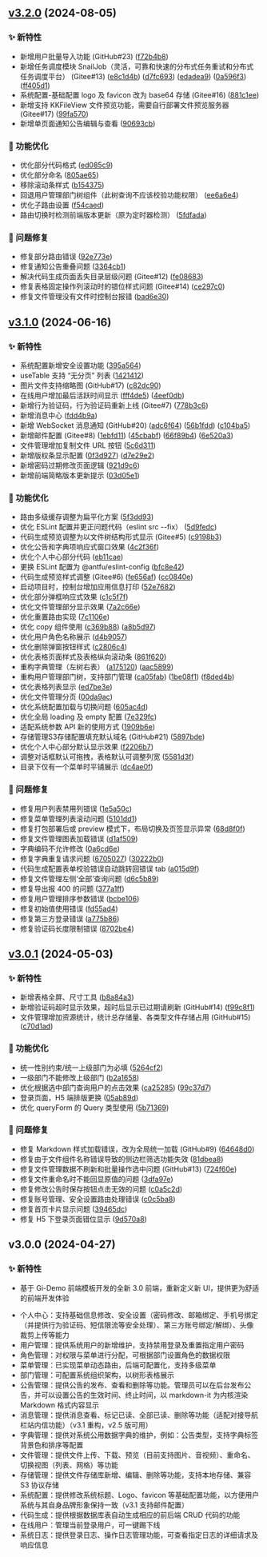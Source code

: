 ## [v3.2.0](https://github.com/continew-org/continew-admin-ui/compare/v3.1.0...v3.2.0) (2024-08-05)

### ✨ 新特性

* 新增用户批量导入功能 (GitHub#23) ([f72b4b8](https://github.com/continew-org/continew-admin-ui/commit/f72b4b8d563acd6d2829018be0d079a835911f18))
* 新增任务调度模块 SnailJob（灵活，可靠和快速的分布式任务重试和分布式任务调度平台） (Gitee#13) ([e8c1d4b](https://github.com/continew-org/continew-admin-ui/commit/e8c1d4b69b10a53f4adfaf8a2fd4b8280de965c7)) ([d7fc693](https://github.com/continew-org/continew-admin-ui/commit/d7fc693650259d8ad50aaf69504b991343f4694b)) ([edadea9](https://github.com/continew-org/continew-admin-ui/commit/edadea91edc74a7f95b67e7401aa7efb439f6ffd)) ([0a596f3](https://github.com/continew-org/continew-admin-ui/commit/0a596f3fdccc9fcecdb3d550889cb006450b30a3)) ([ff405d1](https://github.com/continew-org/continew-admin-ui/commit/ff405d12ab441f64c29b986fccb91caf727a5811))
* 系统配置-基础配置 logo 及 favicon 改为 base64 存储 (Gitee#16) ([881c1ee](https://github.com/continew-org/continew-admin-ui/commit/881c1ee1e41805d5728648b1a72e50480199216b))
* 新增支持 KKFileView 文件预览功能，需要自行部署文件预览服务器 (Gitee#17) ([99fa570](https://github.com/continew-org/continew-admin-ui/commit/99fa5709ee03a6f368c8297a7306c02872adfcb2))
* 新增单页面通知公告编辑与查看 ([90693cb](https://github.com/continew-org/continew-admin-ui/commit/90693cb25d061af9d15b4579cf82db80a38cfc40))

### 💎 功能优化

- 优化部分代码格式 ([ed085c9](https://github.com/continew-org/continew-admin-ui/commit/ed085c92bdbf61bae6334ceaee4a3b7e5c605065))
- 优化部分命名 ([805ae65](https://github.com/continew-org/continew-admin-ui/commit/805ae65556e7969cd0a1ac0ddee24b9a2c0be0ff))
- 移除滚动条样式 ([b154375](https://github.com/continew-org/continew-admin-ui/commit/b15437537b0b8948e6ede22830852cd3eb778e84))
- 回退用户管理部门树组件（此树查询不应该校验功能权限） ([ee6a6e4](https://github.com/continew-org/continew-admin-ui/commit/ee6a6e437d8f0806137ab49252c8d6f34337d3cd))
- 优化子路由设置 ([f54caed](https://github.com/continew-org/continew-admin-ui/commit/f54caed4da38dc329c52e3e07419fca31f56bee7))
- 路由切换时检测前端版本更新（原为定时器检测） ([5fdfada](https://github.com/continew-org/continew-admin-ui/commit/5fdfada11d6813ae2728797e0c5ef81387c39c6d))

### 🐛 问题修复

- 修复部分路由错误 ([92e773e](https://github.com/continew-org/continew-admin-ui/commit/92e773e621657946aab3a9149208139d98cac996))
- 修复通知公告重叠问题 ([3364cb1](https://github.com/continew-org/continew-admin-ui/commit/3364cb185855541246a93f8663efe197597df170))
- 解决代码生成页面丢失目录层级问题 (Gitee#12) ([fe08683](https://github.com/continew-org/continew-admin-ui/commit/fe086830dd6a50a0bbf7d1d59563b85a3bfa401c))
- 修复表格固定操作列滚动时的错位样式问题 (Gitee#14) ([ce297c0](https://github.com/continew-org/continew-admin-ui/commit/ce297c0904f00ef6f93a9772b149f817a91a3f2a))
- 修复文件管理没有文件时控制台报错 ([bad6e30](https://github.com/continew-org/continew-admin-ui/commit/bad6e30e4133507cd6e44de9f525c25d3ebc1adb))

## [v3.1.0](https://github.com/continew-org/continew-admin-ui/compare/v3.0.1...v3.1.0) (2024-06-16)

### ✨ 新特性

* 系统配置新增安全设置功能 ([395a564](https://github.com/continew-org/continew-admin-ui/commit/395a5642afbe3bac8b6b3f161949264a874033ba))
* useTable 支持 “无分页” 列表 ([1421412](https://github.com/continew-org/continew-admin-ui/commit/1421412d678c926868b06ae8adeba292f390d3b1))
* 图片文件支持缩略图 (GitHub#17) ([c82dc90](https://github.com/continew-org/continew-admin-ui/commit/c82dc9083bf7dbb9cccdd7c4daff6fe743eb9a0c))
* 在线用户增加最后活跃时间显示 ([fff4de5](https://github.com/continew-org/continew-admin-ui/commit/fff4de56f30d3e3f777bd45b2f77be61bba3a555)) ([4eef0db](https://github.com/continew-org/continew-admin-ui/commit/4eef0db9f93cb73e10113c8f69ad547f502db621))
* 新增行为验证码，行为验证码重新上线 (Gitee#7) ([778b3c6](https://github.com/continew-org/continew-admin-ui/commit/778b3c677fee14071d49355980936b52d16a7313))
* 新增消息中心 ([fdd4b9a](https://github.com/continew-org/continew-admin-ui/commit/fdd4b9a4dfcb600e8455c5c402fc6f818b6f1507))
* 新增 WebSocket 消息通知 (GitHub#20) ([adc6f64](https://github.com/continew-org/continew-admin-ui/commit/adc6f643b3ba481313b3f23e876eb4836d8753b4)) ([56b1fdd](https://github.com/continew-org/continew-admin-ui/commit/56b1fdd75521b08334b25e2d03f7cbcfe2014360)) ([c104ba5](https://github.com/continew-org/continew-admin-ui/commit/c104ba5445f1c990b08ec5fd3a8cf1d783d65c76))
* 新增邮件配置 (Gitee#8) ([1ebfd11](https://github.com/continew-org/continew-admin-ui/commit/1ebfd115eb4f488a7a9464415ce061f9ad36eca0)) ([45cbabf](https://github.com/continew-org/continew-admin-ui/commit/45cbabf54503210305f7e74382fa7c4d702c359c)) ([66f89b4](https://github.com/continew-org/continew-admin-ui/commit/66f89b44d897b7e6874b9882e8708cadf5ab60aa)) ([6e520a3](https://github.com/continew-org/continew-admin-ui/commit/6e520a30720c418b7484f37c1736f189613e83ce))
* 文件管理增加复制文件 URL 按钮 ([5c6d311](https://github.com/continew-org/continew-admin-ui/commit/5c6d3119eb4aab0f679aaeadcead7f96f6f1ea22))
* 新增版权条显示配置 ([0f3d927](https://gitee.com/continew/continew-admin-ui/commit/0f3d927f9894e296e5dde83feb1738206c44b5b1)) ([d7e29e2](https://gitee.com/continew/continew-admin-ui/commit/d7e29e238ee31301807275be1147824295995650))
* 新增密码过期修改页面逻辑 ([921d9c6](https://github.com/continew-org/continew-admin-ui/commit/921d9c63e955711473e1c911f59da4711cdc1197))
* 新增前端简略版本更新提示 ([03d05e1](https://github.com/continew-org/continew-admin-ui/commit/03d05e1821a0360afa724d86ce34a51aedb9c07e))

### 💎 功能优化

- 路由多级缓存调整为扁平化方案 ([5f3dd93](https://github.com/continew-org/continew-admin-ui/commit/5f3dd93376ed62c803d6e26965f43812c86abee8))
- 优化 ESLint 配置并更正问题代码（eslint src --fix） ([5d9fedc](https://github.com/continew-org/continew-admin-ui/commit/5d9fedc35406e00d88d8921ffe04b99a7c49cb8e))
- 代码生成预览调整为以文件树结构形式显示 (Gitee#5) ([c9198b3](https://github.com/continew-org/continew-admin-ui/commit/c9198b315c25cb3e8fd7f769b543e98e131f878c))
- 优化公告和字典项响应式窗口效果 ([4c2f36f](https://github.com/continew-org/continew-admin-ui/commit/4c2f36fe6b5254a613cabd686501e891cd8c7d1c))
- 优化个人中心部分代码 ([eb11cae](https://github.com/continew-org/continew-admin-ui/commit/eb11cae635ff4a0661603509cec4e85a462f5a63))
- 更换 ESLint 配置为 @antfu/eslint-config ([bfc8e42](https://github.com/continew-org/continew-admin-ui/commit/bfc8e42bad6777243fdca9bf37b0d95a92c75159))
- 代码生成预览样式调整 (Gitee#6) ([fe656af](https://github.com/continew-org/continew-admin-ui/commit/fe656af1aa1afbc290cf6a6121347106adf5df60)) ([cc0840e](https://github.com/continew-org/continew-admin-ui/commit/cc0840e2ae7f25f25432c6a01781ac1a8112eea7))
- 启动项目时，控制台增加应用信息打印 ([52e7682](https://github.com/continew-org/continew-admin-ui/commit/52e7682a4786ae6e3fae49dcbd8ee473f30d2cb5))
- 优化部分弹框响应式效果 ([c1c5f7f](https://github.com/continew-org/continew-admin-ui/commit/c1c5f7f632827286982fdc0b9235cb115298e541))
- 优化文件管理部分显示效果 ([7a2c66e](https://github.com/continew-org/continew-admin-ui/commit/7a2c66e6463eb50d8c7bee0dcd21c396fe642ceb))
- 优化重置路由实现 ([7c1106e](https://github.com/continew-org/continew-admin-ui/commit/7c1106e8c26d3dc3c2ecee93f9f98bc56a171720))
- 优化 copy 组件使用 ([c369b88](https://github.com/continew-org/continew-admin-ui/commit/c369b88185c85bb7782383617fd6debf1f6c16d9)) ([a8b5d97](https://github.com/continew-org/continew-admin-ui/commit/a8b5d97bfa0ed256205284deb7364bf50e18927a))
- 优化用户角色名称展示 ([d4b9057](https://github.com/continew-org/continew-admin-ui/commit/d4b9057554f7bbe58d45429529d7279182100616))
- 优化删除弹窗按钮样式 ([c2806c4](https://github.com/continew-org/continew-admin-ui/commit/c2806c469695adbe3ef1950957a33d48059c6cb6))
- 优化表格页面样式及表格纵向滚动条 ([861f620](https://github.com/continew-org/continew-admin-ui/commit/861f6203cc0ebcdd7087434c9d8bafccf4360812))
- 重构字典管理（左树右表） ([a175120](https://github.com/continew-org/continew-admin-ui/commit/a175120d699f5da099e7f027a6c5f0fba26705d8)) ([aac5899](https://github.com/continew-org/continew-admin-ui/commit/aac5899fe0a01fe0e91ffc1904c94ac9ecaa4885))
- 重构用户管理部门树，支持部门管理 ([ca05fab](https://github.com/continew-org/continew-admin-ui/commit/ca05fabdec277965057f7901317edefca74cb258)) ([1be08f1](https://github.com/continew-org/continew-admin-ui/commit/1be08f10010654dc675d67b792f1fc870df5961e)) ([f8ded4b](https://github.com/continew-org/continew-admin-ui/commit/f8ded4b491a22369d43ff3e76f75c771130c4f1c))
- 优化表格列表显示 ([ed7be3e](https://github.com/continew-org/continew-admin-ui/commit/ed7be3ef25a91d66bcd33bae6176ecb81c85ec44))
- 优化文件管理分页 ([00da9ac](https://github.com/continew-org/continew-admin-ui/commit/00da9acdd09e4f2f8233ec22ae37408f9a027674))
- 优化系统配置加载与切换问题 ([605ac4d](https://github.com/continew-org/continew-admin-ui/commit/605ac4d0865e2b7471583f3e0b5a14993bf25104))
- 优化全局 loading 及 empty 配置 ([7e329fc](https://github.com/continew-org/continew-admin-ui/commit/7e329fcffacc58cb626b3b7a71a53d8decc170f7))
- 适配系统参数 API 新的使用方式 ([1909b6e](https://github.com/continew-org/continew-admin-ui/commit/1909b6e907f8d8dd00d8e59eff8c2125914cad3f))
- 存储管理S3存储配置填充默认域名 (GitHub#21) ([5897bde](https://github.com/continew-org/continew-admin-ui/commit/5897bde0c45dd61a94ac9bcf85b55f12a7fe5133))
- 优化个人中心部分默认显示效果 ([f2206b7](https://github.com/continew-org/continew-admin-ui/commit/f2206b78012d594010bc6cee47a95a9ebab1ad1b))
- 调整对话框默认可拖拽，表格默认可调整列宽 ([5581d3f](https://github.com/continew-org/continew-admin-ui/commit/5581d3fd8910997d61ca6e281cec50caef264ca3))
- 目录下仅有一个菜单时平铺展示 ([dc4ae0f](https://github.com/continew-org/continew-admin-ui/commit/dc4ae0fb34a940030f4fc1841ede3557ccccb58c))


### 🐛 问题修复

- 修复用户列表禁用列错误 ([1e5a50c](https://github.com/continew-org/continew-admin-ui/commit/1e5a50c37bc8dbc18d917e523b0a215a510f57db))
- 修复菜单管理列表滚动问题 ([5101dd1](https://github.com/continew-org/continew-admin-ui/commit/5101dd12d9769d8927afb40619fb68d696c22a82))
- 修复打包部署后或 preview 模式下，布局切换及页签显示异常 ([68d8f0f](https://github.com/continew-org/continew-admin-ui/commit/68d8f0f5b36be162a0c64d500d845388c239c4a7))
- 修复文件管理图表加载错误 ([d1af509](https://github.com/continew-org/continew-admin-ui/commit/d1af509a1aaa7d1a6982f3dcdadb7202b71b9475))
- 字典编码不允许修改 ([0a6cd6e](https://github.com/continew-org/continew-admin-ui/commit/0a6cd6ef989309a450a810852cbd74e35ed29b6a))
- 修复字典重复请求问题 ([6705027](https://github.com/continew-org/continew-admin-ui/commit/6705027273e098cde57792743c3a0bdacb559449)) ([30222b0](https://github.com/continew-org/continew-admin-ui/commit/30222b08ab6539552f3679f4cb9442f477f4df55))
- 代码生成配置表单校验错误自动跳转回错误 tab ([a015d9f](https://github.com/continew-org/continew-admin-ui/commit/a015d9f843cb72aeb99674a271914044a4e00794))
- 修复文件管理左侧‘全部’查询问题 ([d6c5b89](https://github.com/continew-org/continew-admin-ui/commit/d6c5b8988c84d6d33474d51162bad12973b86c91))
- 修复导出报 400 的问题 ([377a1ff](https://github.com/continew-org/continew-admin-ui/commit/377a1ff1b74fa357545c3298e5b9c480b0f3f0d3))
- 修复用户管理排序参数错误 ([bcbe106](https://github.com/continew-org/continew-admin-ui/commit/bcbe10660fbfdab5a7c7b17c9353aba3adc12638))
- 修复初始值使用错误 ([fd55ad4](https://github.com/continew-org/continew-admin-ui/commit/fd55ad422888f74ea2deda679172db0cff923c9f))
- 修复第三方登录错误 ([a775b86](https://github.com/continew-org/continew-admin-ui/commit/a775b86e2e0973a16e6b9a1945acbd904773b876))
- 修复验证码长度限制错误 ([8702be4](https://github.com/continew-org/continew-admin-ui/commit/8702be45ed64dde39f443c2e5570fd2474821e6b))

## [v3.0.1](https://github.com/continew-org/continew-admin-ui/compare/v3.0.0...v3.0.1) (2024-05-03)

### ✨ 新特性

* 新增表格全屏、尺寸工具 ([b8a84a3](https://github.com/continew-org/continew-admin-ui/commit/b8a84a3a0890d4f6d0e39ecbe50c4f645bd0f106))
* 新增验证码超时显示效果，超时后显示已过期请刷新 (GitHub#14) ([f99c8f1](https://github.com/continew-org/continew-admin-ui/commit/f99c8f1b5a521f987b2822352f976fb0b1dc93b3))
* 文件管理增加资源统计，统计总存储量、各类型文件存储占用 (GitHub#15) ([c70d1ad](https://github.com/continew-org/continew-admin-ui/commit/c70d1adbf922d28853bf4e6cf8cc4e14ad5b0ac7))

### 💎 功能优化

- 统一性别约束/统一上级部门为必填 ([5264cf2](https://github.com/continew-org/continew-admin-ui/commit/5264cf226fa3acd1398d9309e6a97d4d45b64850))
- 一级部门不能修改上级部门 ([b2a1658](https://github.com/continew-org/continew-admin-ui/commit/b2a1658e3730078cf2fbeb3032c23c0922544594))
- 优化根据选中部门查询用户的点击效果 ([ca25285](https://github.com/continew-org/continew-admin-ui/commit/ca252852373840b000c1f65ab925d18335a71fcb)) ([99c37d7](https://github.com/continew-org/continew-admin-ui/commit/99c37d7de4a245836f89c29cf4b638032efae31f))
- 登录页面，H5 端排版更换 ([05ab89d](https://github.com/continew-org/continew-admin-ui/commit/05ab89d03fe6401994698ad9ecdeb8540ec49553))
- 优化 queryForm 的 Query 类型使用 ([5b71369](https://github.com/continew-org/continew-admin-ui/commit/5b713692516db586f2d401a163192c62a963137a))


### 🐛 问题修复

- 修复 Markdown 样式加载错误，改为全局统一加载 (GitHub#9) ([64648d0](https://github.com/continew-org/continew-admin-ui/commit/64648d0c1d897d6e426199e7924ede9dfb40e8b8))
- 修复由于文件组件名称错误导致的侧边栏筛选功能失效 ([81dbea8](https://github.com/continew-org/continew-admin-ui/commit/81dbea879377054e3646c2d07b51c3352501bbce))
- 修复文件管理数据不刷新和批量操作选中问题 (GitHub#13) ([724f60e](https://github.com/continew-org/continew-admin-ui/commit/724f60eaf6b076cfb165ca0b1028c461146495ad))
- 修复文件重命名时不能回显原值的问题 ([3dfa97e](https://github.com/continew-org/continew-admin-ui/commit/3dfa97e785acb42edd3798117f7e8eea326b4b64))
- 修复修改公告时保存按钮点击无效的问题 ([c0a5c2d](https://github.com/continew-org/continew-admin-ui/commit/c0a5c2dffe50905b8610fbd066b8eecd5a4cbe89))
- 修复账号管理、安全设置路由处理错误 ([c0c5ba8](https://github.com/continew-org/continew-admin-ui/commit/c0c5ba8efdab009e7e38ad9a8f68a655aba28718))
- 修复首页卡片显示问题 ([39465dc](https://github.com/continew-org/continew-admin-ui/commit/39465dcaa38c9d79c820583a1dd82978e5588dec))
- 修复 H5 下登录页面错位显示 ([9d570a8](https://github.com/continew-org/continew-admin-ui/commit/9d570a808ce1a15a1513eac0e9ec355d683febef))

## v3.0.0 (2024-04-27)

### ✨ 新特性

* 基于 Gi-Demo 前端模板开发的全新 3.0 前端，重新定义新 UI，提供更为舒适的前端开发体验
- 个人中心：支持基础信息修改、安全设置（密码修改、邮箱绑定、手机号绑定（并提供行为验证码、短信限流等安全处理）、第三方账号绑定/解绑）、头像裁剪上传等能力
- 用户管理：提供系统用户的新增维护，支持禁用登录及重置指定用户密码
- 角色管理：对权限与菜单进行分配，可根据部门设置角色的数据权限
- 菜单管理：已实现菜单动态路由，后端可配置化，支持多级菜单
- 部门管理：可配置系统组织架构，以树形表格展示
- 公告管理：提供公告的发布、查看和删除等功能。管理员可以在后台发布公告，并可以设置公告的生效时间、终止时间，以 markdown-it 为内核渲染 Markdown 格式内容显示
- 消息管理：提供消息查看、标记已读、全部已读、删除等功能（适配对接导航栏站内信功能）（v3.1 重构，v2.5 版可用）
- 字典管理：提供对系统公用数据字典的维护，例如：公告类型，支持字典标签背景色和排序等配置
- 文件管理：提供文件上传、下载、预览（目前支持图片、音视频）、重命名、切换视图（列表、网格）等功能
- 存储管理：提供文件存储库新增、编辑、删除等功能，支持本地存储、兼容 S3 协议存储
- 系统配置：提供修改系统标题、Logo、favicon 等基础配置功能，以方便用户系统与其自身品牌形象保持一致（v3.1 支持邮件配置）
- 代码生成：提供根据数据库表自动生成相应的前后端 CRUD 代码的功能
- 在线用户：管理当前登录用户，可一键踢下线
- 系统日志：提供登录日志、操作日志管理功能，可查看指定日志的详细请求及响应信息

